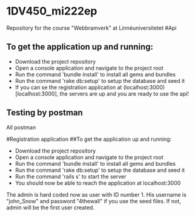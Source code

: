 # 1DV450_mi222ep
Repository for the course "Webbramverk" at Linnéuniversitetet
#Api
## To get the application up and running:
* Download the project repository
* Open a console application and navigate to the project root
* Run the command 'bundle install' to install all gems and bundles
* Run the command 'rake db:setup' to setup the database and seed it
* If you can se the registration application at (localhost:3000)[localhost:3000], the servers are up and you are ready to use the api!

## Testing by postman
All postman

#Registration application
##To get the application up and running:
* Download the project repository
* Open a console application and navigate to the project root
* Run the command 'bundle install' to install all gems and bundles
* Run the command 'rake db:setup' to setup the database and seed it
* Run the command 'rails s' to start the server
* You should now be able to reach the application at localhost:3000

The admin is hard coded now as user with ID number 1. His username is "john_Snow" and password "4thewall" if you use the seed files. If not, admin will be the first user created. 
